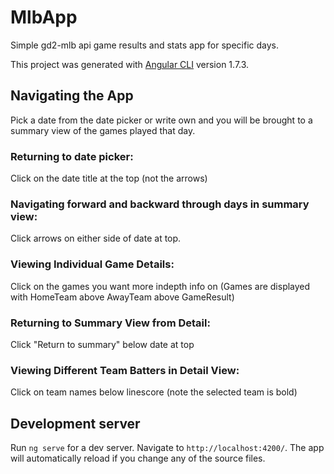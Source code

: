 # MlbApp

Simple gd2-mlb api game results and stats app for specific days.

This project was generated with [Angular CLI](https://github.com/angular/angular-cli) version 1.7.3.
## Navigating the App

Pick a date from the date picker or write own and you will be brought to a summary view of the games played that day.

### Returning to date picker: 
Click on the date title at the top (not the arrows)

### Navigating forward and backward through days in summary view: 
Click arrows on either side of date at top.

### Viewing Individual Game Details: 
Click on the games you want more indepth info on (Games are displayed with HomeTeam above AwayTeam above GameResult)

### Returning to Summary View from Detail: 
Click "Return to summary" below date at top

### Viewing Different Team Batters in Detail View: 
Click on team names below linescore (note the selected team is bold)

## Development server

Run `ng serve` for a dev server. Navigate to `http://localhost:4200/`. The app will automatically reload if you change any of the source files.


